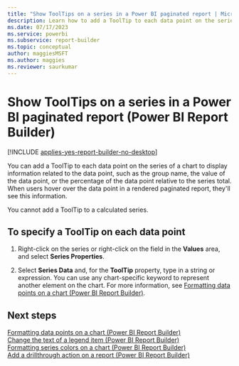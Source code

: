 ```yaml
---
title: "Show ToolTips on a series in a Power BI paginated report | Microsoft Docs"
description: Learn how to add a ToolTip to each data point on the series of a chart in a Power BI paginated report to display related information in Power BI Report Builder.
ms.date: 07/17/2023
ms.service: powerbi
ms.subservice: report-builder
ms.topic: conceptual
author: maggiesMSFT
ms.author: maggies
ms.reviewer: saurkumar
---
```

# Show ToolTips on a series in a Power BI paginated report (Power BI Report Builder)

[!INCLUDE [applies-yes-report-builder-no-desktop](../../includes/applies-yes-report-builder-no-desktop.md)]

  You can add a ToolTip to each data point on the series of a chart to display information related to the data point, such as the group name, the value of the data point, or the percentage of the data point relative to the series total. When users hover over the data point in a rendered paginated report, they'll see this information.  
  
 You cannot add a ToolTip to a calculated series.  
  
  
## To specify a ToolTip on each data point  
  
1.  Right-click on the series or right-click on the field in the **Values** area, and select **Series Properties**.  
  
2.  Select **Series Data** and, for the **ToolTip** property, type in a string or expression. You can use any chart-specific keyword to represent another element on the chart. For more information, see [Formatting data points on a chart &#40;Power BI Report Builder&#41;](../../paginated-reports/report-design/visualizations/formatting-data-points-on-chart-report-builder.md).  
  
## Next steps  
 [Formatting data points on a chart &#40;Power BI Report Builder&#41;](../../paginated-reports/report-design/visualizations/formatting-data-points-on-chart-report-builder.md)   
 [Change the text of a legend item &#40;Power BI Report Builder&#41;](../../paginated-reports/report-design/visualizations/chart-legend-change-item-text-report-builder.md)   
 [Formatting series colors on a chart &#40;Power BI Report Builder&#41;](../../paginated-reports/report-design/visualizations/formatting-series-colors-on-chart-report-builder.md)   
 [Add a drillthrough action on a report &#40;Power BI Report Builder&#41;](../../paginated-reports/report-design/add-drillthrough-action-report-report-builder.md)  
  
  
